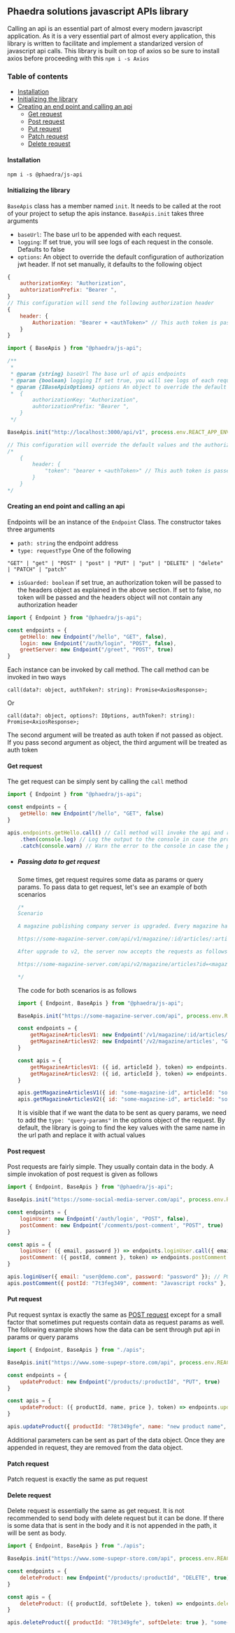 ## Phaedra solutions javascript APIs library

Calling an api is an essential part of almost every modern javascript application. As it is a very essential part of almost every application, this library is written to facilitate and implement a standarized version of javascript api calls. This library is built on top of axios so be sure to install axios before proceeding with this
```npm i -s Axios```

### Table of contents
  - [Installation](#installation)
  - [Initializing the library](#initializing-the-library)
  - [Creating an end point and calling an api](#creating-an-end-point-and-calling-an-api)
    - [Get request](#get-request)
    - [Post request](#post-request)
    - [Put request](#put-request)
    - [Patch request](#patch-request)
    - [Delete request](#delete-request)

#### Installation
```npm i -s @phaedra/js-api```

#### Initializing the library

`BaseApis` class has a member named `init`. It needs to be called at the root of your project to setup the apis instance. `BaseApis.init` takes three arguments
- `baseUrl`: The base url to be appended with each request.
- `logging`: If set true, you will see logs of each request in the console. Defaults to false
- `options`: An object to override the default configuration of authorization jwt header. If not set manually, it defaults to the following object
~~~js
{
    authorizationKey: "Authorization",
    auhtorizationPrefix: "Bearer ",
}
// This configuration will send the following authorization header
{
    header: {
        Authorization: "Bearer + <authToken>" // This auth token is passed to the api call method and will be explained in calling the api section
    }
}
~~~

~~~js
import { BaseApis } from "@phaedra/js-api";

/**
 *
 * @param {string} baseUrl The base url of apis endpoints
 * @param {boolean} logging If set true, you will see logs of each request in the console
 * @param {IBaseApisOptions} options An object to override the default configuration of authorization jwt header. Defaults to
 *  {
        authorizationKey: "Authorization",
        auhtorizationPrefix: "Bearer ",
    }
 */

BaseApis.init("http://localhost:3000/api/v1", process.env.REACT_APP_ENV === 'development', { authorizationKey: "token", auhtorizationPrefix: "bearer " });

// This configuration will override the default values and the authorization object for guarded apis will be as follows
/*
    {
        header: {
            "token": "bearer + <authToken>" // This auth token is passed to the api call method and will be explained in calling the api section
        }
    }
*/
~~~

#### Creating an end point and calling an api

Endpoints will be an instance of the `Endpoint` Class. The constructor takes three arguments
- `path: string` the endpoint address
- `type: requestType` One of the following
~~~PLAIN
"GET" | "get" | "POST" | "post" | "PUT" | "put" | "DELETE" | "delete" | "PATCH" | "patch"
~~~
- `isGuarded: boolean` if set true, an authorization token will be passed to the headers object as explained in the above section. If set to false, no token will be passed and the headers object will not contain any authorization header

~~~js
import { Endpoint } from "@phaedra/js-api";

const endpoints = {
    getHello: new Endpoint("/hello", "GET", false),
    login: new Endpoint("/auth/login", "POST", false),
    greetServer: new Endpoint("/greet", "POST", true)
}
~~~

Each instance can be invoked by call method. The call method can be invoked in two ways
~~~
call(data?: object, authToken?: string): Promise<AxiosResponse>;
~~~
Or
~~~
call(data?: object, options?: IOptions, authToken?: string): Promise<AxiosResponse>;
~~~
The second argument will be treated as auth token if not passed as object. If you pass second argument as object, the third argument will be treated as auth token

#### Get request
The get request can be simply sent by calling the `call` method
~~~js
import { Endpoint } from "@phaedra/js-api";

const endpoints = {
    getHello: new Endpoint("/hello", "GET", false)
}

apis.endpoints.getHello.call() // Call method will invoke the api and return an axios promise
    .then(console.log) // Log the output to the console in case the promise is resolved
    .catch(console.warn) // Warn the error to the console in case the promise is rejected
~~~
- ##### Passing data to get request
    Some times, get request requires some data as params or query params. To pass data to get request, let's see an example of both scenarios
    <br />

    ```js
    /*
    Scenario

    A magazine publishing company server is upgraded. Every magazine has multiple articles. The server in their v1 documentation accepts requests as follows

    https://some-magazine-server.com/api/v1/magazine/:id/articles/:articleId

    After upgrade to v2, the server now accepts the requests as follows

    https://some-magazine-server.com/api/v2/magazine/articles?id=<magazineId>&articleId=<articleId>

    */
    ```
    The code for both scenarios is as follows
    <br/>

    ~~~js
    import { Endpoint, BaseApis } from "@phaedra/js-api";

    BaseApis.init("https://some-magazine-server.com/api", process.env.REACT_APP_ENV === 'development');

    const endpoints = {
        getMagazineArticlesV1: new Endpoint('/v1/magazine/:id/articles/:articleId', "GET", true), // Input the id and articleId as request params
        getMagazineArticlesV2: new Endpoint('/v2/magazine/articles', "GET", true) // Input the id and articleId as query params
    }

    const apis = {
        getMagazineArticlesV1: ({ id, articleId }, token) => endpoints.getMagazineArticlesV1.call({ id, articleId }, token),
        getMagazineArticlesV2: ({ id, articleId }, token) => endpoints.getMagazineArticlesV2.call({ id, articleId }, { type: "query-params" }, token)
    }

    apis.getMagazineArticlesV1({ id: "some-magazine-id", articleId: "some-article-id" }, 'some-auth-token'); // GET API INVOKED /v1/magazine/some-magazine-id/articles/some-article-id
    apis.getMagazineArticlesV2({ id: "some-magazine-id", articleId: "some-article-id" }, 'some-auth-token'); // GET API INVOKED /v2/magazine/articles?id=some-magazine-id&articleId=some-article-id
    ~~~

    It is visible that if we want the data to be sent as query params, we need to add the `type: "query-params"` in the options object of the request. By default, the library is going to find the key values with the same name in the url path and replace it with actual values

#### Post request
Post requests are fairly simple. They usually contain data in the body. A simple invokation of post request is given as follows

~~~js
import { Endpoint, BaseApis } from "@phaedra/js-api";

BaseApis.init("https://some-social-media-server.com/api", process.env.REACT_APP_ENV === 'development');

const endpoints = {
    loginUser: new Endpoint('/auth/login', "POST", false),
    postComment: new Endpoint('/comments/post-comment', "POST", true)
}

const apis = {
    loginUser: ({ email, password }) => endpoints.loginUser.call({ email, password }),
    postComment: ({ postId, comment }, token) => endpoints.postComment.call({ postId, comment }, token)
}

apis.loginUser({ email: "user@demo.com", password: "password" }); // POST API INVOKED /auth/login DATA { email: 'user@demo.com', password: 'password' }
apis.postComment({ postId: "7t3feg349", comment: "Javascript rocks" }, "some-auth-token"); // POST API INVOKED /comments/post-comment DATA { postId: '7t3feg349', comment: 'Javascript rocks' }
~~~

#### Put request
Put request syntax is exactly the same as [POST request](#post-request) except for a small factor that sometimes put requests contain data as request params as well. The following example shows how the data can be sent through put api in params or query params

~~~js
import { Endpoint, BaseApis } from "./apis";

BaseApis.init("https://www.some-supepr-store.com/api", process.env.REACT_APP_ENV === 'development');

const endpoints = {
    updateProduct: new Endpoint("/products/:productId", "PUT", true)
}

const apis = {
    updateProduct: ({ productId, name, price }, token) => endpoints.updateProduct.call({ productId, name, price }, token)
}

apis.updateProduct({ productId: "78t349gfe", name: "new product name", price: 63 }, "some-auth-token"); // PUT API INVOKED /products/78t349gfe DATA { name: 'new product name', price: 63 }
~~~

Additional parameters can be sent as part of the data object. Once they are appended in request, they are removed from the data object.

#### Patch request
Patch request is exactly the same as put request

#### Delete request
Delete request is essentially the same as get request. It is not recommended to send body with delete request but it can be done. If there is some data that is sent in the body and it is not appended in the path, it will be sent as body.

~~~js
import { Endpoint, BaseApis } from "./apis";

BaseApis.init("https://www.some-supepr-store.com/api", process.env.REACT_APP_ENV === 'development');

const endpoints = {
    deleteProduct: new Endpoint("/products/:productId", "DELETE", true)
}

const apis = {
    deleteProduct: ({ productId, softDelete }, token) => endpoints.deleteProduct.call({ productId, softDelete }, token)
}

apis.deleteProduct({ productId: "78t349gfe", softDelete: true }, "some-auth-token"); // DELETE API INVOKED /products/78t349gfe DATA { softDelete: true }
~~~